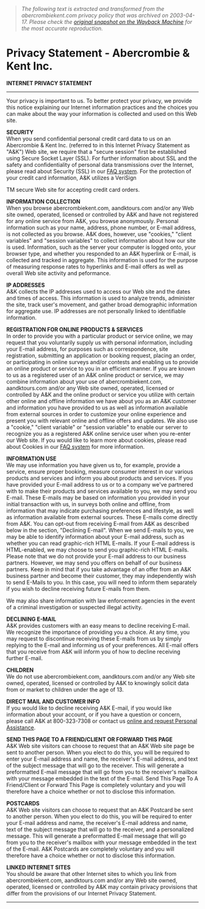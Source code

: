 > *The following text is extracted and transformed from the abercrombiekent.com privacy policy that was archived on 2003-04-17. Please check the [original snapshot on the Wayback Machine](https://web.archive.org/web/20030417032033id_/http%3A//www.abercrombiekent.com/legal/termsprivacy.cfm) for the most accurate reproduction.*

# Privacy Statement - Abercrombie & Kent Inc.

  
**INTERNET PRIVACY STATEMENT**

* * *

Your privacy is important to us. To better protect your privacy, we provide this notice explaining our Internet information practices and the choices you can make about the way your information is collected and used on this Web site. 

**SECURITY**  
When you send confidential personal credit card data to us on an Abercrombie & Kent Inc. (referred to in this Internet Privacy Statement as "A&K") Web site, we require that a "secure session" first be established using Secure Socket Layer (SSL). For further information about SSL and the safety and confidentiality of personal data transmissions over the Internet, please read about Security (SSL) in our [FAQ system](http://aksupport.custhelp.com/cgi-bin/aksupport.cfg/php/enduser/std_alp.php). For the protection of your credit card information, A&K utilizes a VeriSign

TM secure Web site for accepting credit card orders. 

**INFORMATION COLLECTION**  
When you browse abercrombiekent.com, aandktours.com and/or any Web site owned, operated, licensed or controlled by A&K and have not registered for any online service from A&K, you browse anonymously. Personal information such as your name, address, phone number, or E-mail address, is not collected as you browse. A&K does, however, use "cookies," "client variables" and "session variables" to collect information about how our site is used. Information, such as the server your computer is logged onto, your browser type, and whether you responded to an A&K hyperlink or E-mail, is collected and tracked in aggregate. This information is used for the purpose of measuring response rates to hyperlinks and E-mail offers as well as overall Web site activity and peformance. 

**IP ADDRESSES**  
A&K collects the IP addresses used to access our Web site and the dates and times of access. This information is used to analyze trends, administer the site, track user's movement, and gather broad demographic information for aggregate use. IP addresses are not personally linked to identifiable information. 

**REGISTRATION FOR ONLINE PRODUCTS & SERVICES**  
In order to provide you with a particular product or service online, we may request that you voluntarily supply us with personal information, including your E-mail address, for purposes such as correspondence, site registration, submitting an application or booking request, placing an order, or participating in online surveys and/or contests and enabling us to provide an online product or service to you in an efficient manner. If you are known to us as a registered user of an A&K online product or service, we may combine information about your use of abercrombiekent.com, aandktours.com and/or any Web site owned, operated, licensed or controlled by A&K and the online product or service you utilize with certain other online and offline information we have about you as an A&K customer and information you have provided to us as well as information available from external sources in order to customize your online experience and present you with relevant online and offline offers and updates. We also use a "cookie," "client variable" or "session variable" to enable our server to recognize you as a registered A&K online service user when you re-enter our Web site. If you would like to learn more about cookies, please read about Cookies in our [FAQ system](http://aksupport.custhelp.com/cgi-bin/aksupport.cfg/php/enduser/std_alp.php) for more information. 

**INFORMATION USE**  
We may use information you have given us to, for example, provide a service, ensure proper booking, measure consumer interest in our various products and services and inform you about products and services. If you have provided your E-mail address to us or to a company we've partnered with to make their products and services available to you, we may send you E-mail. These E-mails may be based on information you provided in your initial transaction with us, in surveys both online and offline, from information that may indicate purchasing preferences and lifestyle, as well as information available from external sources. These E-mails come directly from A&K. You can opt-out from receiving E-mail from A&K as described below in the section, "Declining E-mail". When we send E-mails to you, we may be able to identify information about your E-mail address, such as whether you can read graphic-rich HTML E-mails. If your E-mail address is HTML-enabled, we may choose to send you graphic-rich HTML E-mails. Please note that we do not provide your E-mail address to our business partners. However, we may send you offers on behalf of our business partners. Keep in mind that if you take advantage of an offer from an A&K business partner and become their customer, they may independently wish to send E-Mails to you. In this case, you will need to inform them separately if you wish to decline receiving future E-mails from them. 

We may also share information with law enforcement agencies in the event of a criminal investigation or suspected illegal activity. 

**DECLINING E-MAIL**  
A&K provides customers with an easy means to decline receiving E-mail. We recognize the importance of providing you a choice. At any time, you may request to discontinue receiving these E-mails from us by simply replying to the E-mail and informing us of your preferences. All E-mail offers that you receive from A&K will inform you of how to decline receiving further E-mail. 

**CHILDREN**  
We do not use abercrombiekent.com, aandktours.com and/or any Web site owned, operated, licensed or controlled by A&K to knowingly solicit data from or market to children under the age of 13. 

**DIRECT MAIL AND CUSTOMER INFO**  
If you would like to decline receiving A&K E-mail, if you would like information about your account, or if you have a question or concern, please call A&K at 800-323-7308 or contact us [online and request Personal Assistance](http://aksupport.custhelp.com/cgi-bin/aksupport.cfg/php/enduser/ask.php). 

**SEND THIS PAGE TO A FRIEND/CLIENT OR FORWARD THIS PAGE**  
A&K Web site visitors can choose to request that an A&K Web site page be sent to another person. When you elect to do this, you will be required to enter your E-mail address and name, the receiver's E-mail address, and text of the subject message that will go to the receiver. This will generate a preformatted E-mail message that will go from you to the receiver's mailbox with your message embedded in the text of the E-mail. Send This Page To A Friend/Client or Forward This Page is completely voluntary and you will therefore have a choice whether or not to disclose this information. 

**POSTCARDS**  
A&K Web site visitors can choose to request that an A&K Postcard be sent to another person. When you elect to do this, you will be required to enter your E-mail address and name, the receiver's E-mail address and name, text of the subject message that will go to the receiver, and a personalized message. This will generate a preformatted E-mail message that will go from you to the receiver's mailbox with your message embedded in the text of the E-mail. A&K Postcards are completely voluntary and you will therefore have a choice whether or not to disclose this information. 

**LINKED INTERNET SITES**  
You should be aware that other Internet sites to which you link from abercrombiekent.com, aandktours.com and/or any Web site owned, operated, licensed or controlled by A&K may contain privacy provisions that differ from the provisions of our Internet Privacy Statement. 

* * *
